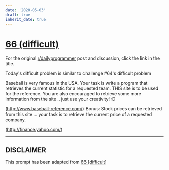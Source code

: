 ```yaml
---
date: '2020-05-03'
draft: true
inherit_date: true
---
```


# [66 (difficult)](https://www.reddit.com/r/dailyprogrammer/comments/v89ce/6182012_challenge_66_difficult/)

For the original [r/dailyprogrammer](https://www.reddit.com/r/dailyprogrammer/) post and discussion, click the link in the title.

Today's difficult problem is similar to challenge #64's difficult problem

Baseball is very famous in the USA. Your task is write a program that retrieves the current statistic for a requested team. THIS site is to be used for the reference. You are also encouraged to retrieve some more information from the site .. just use your creativity! :D

(http://www.baseball-reference.com/)
Bonus: Stock prices can be retrieved from this site ... your task is to retrieve the current price of a requested company.  

(http://finance.yahoo.com/)

----
## **DISCLAIMER**
This prompt has been adapted from [66 [difficult]](https://www.reddit.com/r/dailyprogrammer/comments/v89ce/6182012_challenge_66_difficult/
)
